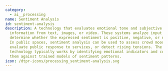 ```yaml
---
category:
  - ai__processing
name: Sentiment Analysis
id: sentiment-analysis
description: A technology that evaluates emotional tone and subjective
  information from text, images, or video. These systems analyze input data to
  determine whether the expressed sentiment is positive, negative, or neutral.
  In public spaces, sentiment analysis can be used to assess crowd mood,
  evaluate public response to services, or detect rising tensions. The
  technology typically works by identifying emotional indicators and comparing
  them against trained models of sentiment patterns.
icon: /dtpr-icons/processing_sentiment-analysis.svg
---
```

